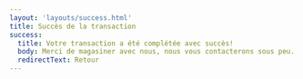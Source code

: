 ```yaml
---
layout: 'layouts/success.html'
title: Succès de la transaction
success:
  title: Votre transaction a été complétée avec succès!
  body: Merci de magasiner avec nous, nous vous contacterons sous peu.
  redirectText: Retour
---
```

